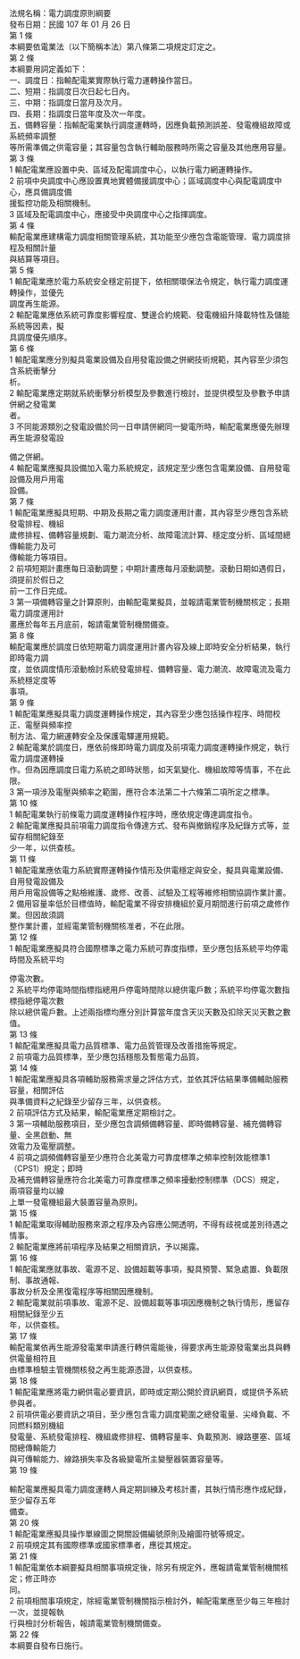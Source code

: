 法規名稱：電力調度原則綱要  
發布日期：民國 107 年 01 月 26 日  
第 1 條  
本綱要依電業法（以下簡稱本法）第八條第二項規定訂定之。  
第 2 條  
本綱要用詞定義如下：  
一、調度日：指輸配電業實際執行電力運轉操作當日。  
二、短期：指調度日次日起七日內。  
三、中期：指調度日當月及次月。  
四、長期：指調度日當年度及次一年度。  
五、備轉容量：指輸配電業執行調度運轉時，因應負載預測誤差、發電機組故障或系統頻率調整  
等所需準備之供電容量；其容量包含執行輔助服務時所需之容量及其他應用容量。  
第 3 條  
1 輸配電業應設置中央、區域及配電調度中心，以執行電力網運轉操作。  
2 前項中央調度中心應設置異地實體備援調度中心；區域調度中心與配電調度中心，應具備調度備  
援監控功能及相關機制。  
3 區域及配電調度中心，應接受中央調度中心之指揮調度。  
第 4 條  
輸配電業應建構電力調度相關管理系統，其功能至少應包含電能管理、電力調度排程及相關計量  
與結算等項目。  
第 5 條  
1 輸配電業應於電力系統安全穩定前提下，依相關環保法令規定，執行電力調度運轉操作，並優先  
調度再生能源。  
2 輸配電業應依系統可靠度影響程度、雙邊合約規範、發電機組升降載特性及儲能系統等因素，擬  
具調度優先順序。  
第 6 條  
1 輸配電業應分別擬具電業設備及自用發電設備之併網技術規範，其內容至少須包含系統衝擊分  
析。  
2 輸配電業應定期就系統衝擊分析模型及參數進行檢討，並提供模型及參數予申請併網之發電業  
者。  
3 不同能源類別之發電設備於同一日申請併網同一變電所時，輸配電業應優先辦理再生能源發電設  


備之併網。  
4 輸配電業應擬具設備加入電力系統規定，該規定至少應包含電業設備、自用發電設備及用戶用電  
設備。  
第 7 條  
1 輸配電業應擬具短期、中期及長期之電力調度運用計畫，其內容至少應包含系統發電排程、機組  
歲修排程、備轉容量規劃、電力潮流分析、故障電流計算、穩定度分析、區域間總傳輸能力及可  
傳輸能力等項目。  
2 前項短期計畫應每日滾動調整；中期計畫應每月滾動調整。滾動日期如遇假日，須提前於假日之  
前一工作日完成。  
3 第一項備轉容量之計算原則，由輸配電業擬具，並報請電業管制機關核定；長期電力調度運用計  
畫應於每年五月底前，報請電業管制機關備查。  
第 8 條  
輸配電業應於調度日依短期電力調度運用計畫內容及線上即時安全分析結果，執行即時電力調  
度，並依調度情形滾動檢討系統發電排程、備轉容量、電力潮流、故障電流及電力系統穩定度等  
事項。  
第 9 條  
1 輸配電業應擬具電力調度運轉操作規定，其內容至少應包括操作程序、時間校正、電壓與頻率控  
制方法、電力網運轉安全及保護電驛運用規範。  
2 輸配電業於調度日，應依前條即時電力調度及前項電力調度運轉操作規定，執行電力調度運轉操  
作。但為因應調度日電力系統之即時狀態，如天氣變化、機組故障等情事，不在此限。  
3 第一項涉及電壓與頻率之範圍，應符合本法第二十六條第二項所定之標準。  
第 10 條  
1 輸配電業執行前條電力調度運轉操作程序時，應依規定傳達調度指令。  
2 輸配電業應擬具前項電力調度指令傳達方式、發布與撤銷程序及紀錄方式等，並留存相關紀錄至  
少一年，以供查核。  
第 11 條  
1 輸配電業應依電力系統實際運轉操作情形及供電穩定與安全，擬具與電業設備、自用發電設備及  
用戶用電設備等之點檢維護、歲修、改善、試驗及工程等維修相關協調作業計畫。  
2 備用容量率低於目標值時，輸配電業不得安排機組於夏月期間進行前項之歲修作業。但因故須調  
整作業計畫，並經電業管制機關核准者，不在此限。  
第 12 條  
1 輸配電業應擬具符合國際標準之電力系統可靠度指標，至少應包括系統平均停電時間及系統平均  


停電次數。  
2 系統平均停電時間指標指總用戶停電時間除以總供電戶數；系統平均停電次數指標指總停電次數  
除以總供電戶數。上述兩指標均應分別計算當年度含天災天數及扣除天災天數之數值。  
第 13 條  
1 輸配電業應擬具電力品質標準、電力品質管理及改善措施等規定。  
2 前項電力品質標準，至少應包括穩態及暫態電力品質。  
第 14 條  
1 輸配電業應擬具各項輔助服務需求量之評估方式，並依其評估結果準備輔助服務容量，相關評估  
與準備資料之紀錄至少留存三年，以供查核。  
2 前項評估方式及結果，輸配電業應定期檢討之。  
3 第一項輔助服務項目，至少應包含調頻備轉容量、即時備轉容量、補充備轉容量、全黑啟動、無  
效電力及電壓調整。  
4 前項之調頻備轉容量至少應符合北美電力可靠度標準之頻率控制效能標準1（CPS1）規定；即時  
及補充備轉容量應符合北美電力可靠度標準之頻率擾動控制標準（DCS）規定，兩項容量均以線  
上單一發電機組最大裝置容量為原則。  
第 15 條  
1 輸配電業取得輔助服務來源之程序及內容應公開透明，不得有歧視或差別待遇之情事。  
2 輸配電業應將前項程序及結果之相關資訊，予以揭露。  
第 16 條  
1 輸配電業應就事故、電源不足、設備超載等事項，擬具預警、緊急處置、負載限制、事故通報、  
事故分析及全黑復電程序等相關因應機制。  
2 輸配電業就前項事故、電源不足、設備超載等事項因應機制之執行情形，應留存相關紀錄至少五  
年，以供查核。  
第 17 條  
輸配電業依再生能源發電業申請進行轉供電能後，得要求再生能源發電業出具與轉供電量相符且  
由標準檢驗主管機關核發之再生能源憑證，以供查核。  
第 18 條  
1 輸配電業應將電力網供電必要資訊，即時或定期公開於資訊網頁，或提供予系統參與者。  
2 前項供電必要資訊之項目，至少應包含電力調度範圍之總發電量、尖峰負載、不同燃料類別機組  
發電量、系統發電排程、機組歲修排程、備轉容量率、負載預測、線路壅塞、區域間總傳輸能力  
與可傳輸能力、線路損失率及各級變電所主變壓器裝置容量等。  
第 19 條  


輸配電業應擬具電力調度運轉人員定期訓練及考核計畫，其執行情形應作成紀錄，至少留存五年  
備查。  
第 20 條  
1 輸配電業應擬具操作單線圖之開關設備編號原則及繪圖符號等規定。  
2 前項規定其有國際標準或國家標準者，應從其規定。  
第 21 條  
1 輸配電業依本綱要擬具相關事項規定後，除另有規定外，應報請電業管制機關核定；修正時亦  
同。  
2 前項相關事項規定，除經電業管制機關指示檢討外，輸配電業應至少每三年檢討一次，並提報執  
行與檢討分析報告，報請電業管制機關備查。  
第 22 條  
本綱要自發布日施行。  


